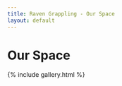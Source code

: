 ```yaml
---
title: Raven Grappling - Our Space
layout: default
---
```


<div class="container py-3 px-4 p-lg-3 ">
  <h1 class="text-center fw-bold">Our Space</h1>

  {% include gallery.html %}
</div>
